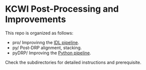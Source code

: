 # KCWI Post-Processing and Improvements

This repo is organized as follows:
- pro/ Improvinng the [IDL pipeline](https://github.com/Keck-DataReductionPipelines/KcwiDRP).
- py/ Post-DRP alignment, stacking.
- pyDRP/ Improving the [Python pipeline](https://kcwi-drp.readthedocs.io/en/latest/). 

Check the subdirectories for detailed instructions and prerequisite. 



